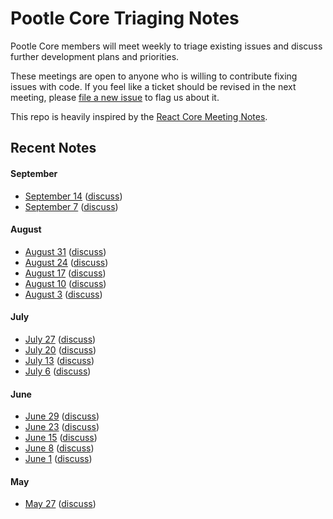 # Pootle Core Triaging Notes

Pootle Core members will meet weekly to triage existing issues and discuss
further development plans and priorities.

These meetings are open to anyone who is willing to contribute fixing issues
with code. If you feel like a ticket should be revised in the next meeting,
please [file a new issue](https://github.com/translate/core-notes/issues/new) to
flag us about it.

This repo is heavily inspired by the [React Core Meeting
Notes](https://github.com/reactjs/core-notes).

## Recent Notes

#### September

* [September 14](https://github.com/translate/core-notes/blob/master/2016-09/september-14.md)
  ([discuss](https://github.com/translate/core-notes/pull/16))
* [September 7](https://github.com/translate/core-notes/blob/master/2016-09/september-7.md)
  ([discuss](https://github.com/translate/core-notes/pull/15))

#### August

* [August 31](https://github.com/translate/core-notes/blob/master/2016-08/august-31.md)
  ([discuss](https://github.com/translate/core-notes/pull/14))
* [August 24](https://github.com/translate/core-notes/blob/master/2016-08/august-24.md)
  ([discuss](https://github.com/translate/core-notes/pull/13))
* [August 17](https://github.com/translate/core-notes/blob/master/2016-08/august-17.md)
  ([discuss](https://github.com/translate/core-notes/pull/12))
* [August 10](https://github.com/translate/core-notes/blob/master/2016-08/august-10.md)
  ([discuss](https://github.com/translate/core-notes/pull/11))
* [August 3](https://github.com/translate/core-notes/blob/master/2016-08/august-3.md)
  ([discuss](https://github.com/translate/core-notes/pull/10))

#### July

* [July 27](https://github.com/translate/core-notes/blob/master/2016-07/july-27.md)
  ([discuss](https://github.com/translate/core-notes/pull/9))
* [July 20](https://github.com/translate/core-notes/blob/master/2016-07/july-20.md)
  ([discuss](https://github.com/translate/core-notes/pull/8))
* [July 13](https://github.com/translate/core-notes/blob/master/2016-07/july-13.md)
  ([discuss](https://github.com/translate/core-notes/pull/7))
* [July 6](https://github.com/translate/core-notes/blob/master/2016-07/july-6.md)
  ([discuss](https://github.com/translate/core-notes/pull/6))

#### June

* [June 29](https://github.com/translate/core-notes/blob/master/2016-06/june-29.md)
  ([discuss](https://github.com/translate/core-notes/pull/5))
* [June 23](https://github.com/translate/core-notes/blob/master/2016-06/june-23.md)
  ([discuss](https://github.com/translate/core-notes/pull/5))
* [June 15](https://github.com/translate/core-notes/blob/master/2016-06/june-15.md)
  ([discuss](https://github.com/translate/core-notes/pull/4))
* [June 8](https://github.com/translate/core-notes/blob/master/2016-06/june-8.md)
  ([discuss](https://github.com/translate/core-notes/pull/3))
* [June 1](https://github.com/translate/core-notes/blob/master/2016-06/june-1.md)
  ([discuss](https://github.com/translate/core-notes/pull/2))

#### May

* [May 27](https://github.com/translate/core-notes/blob/master/2016-05/may-27.md)
  ([discuss](https://github.com/translate/core-notes/pull/1))
